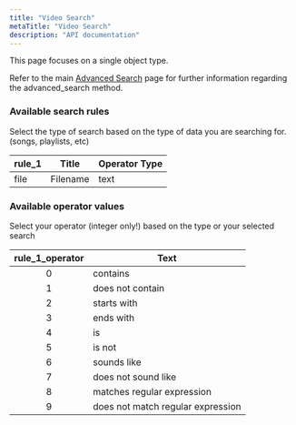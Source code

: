 ```yaml
---
title: "Video Search"
metaTitle: "Video Search"
description: "API documentation"
---
```


This page focuses on a single object type.

Refer to the main [Advanced Search](https://ampache.org/api/api-advanced-search) page for further information regarding the advanced_search method.

### Available search rules

Select the type of search based on the type of data you are searching for. (songs, playlists, etc)

| rule_1                   | Title                     | Operator Type     |
|--------------------------|---------------------------|-------------------|
| file                     | Filename                  | text              |

### Available operator values

Select your operator (integer only!) based on the type or your selected search

| rule_1_operator | Text                              |
|:---------------:|-----------------------------------|
|        0        | contains                          |
|        1        | does not contain                  |
|        2        | starts with                       |
|        3        | ends with                         |
|        4        | is                                |
|        5        | is not                            |
|        6        | sounds like                       |
|        7        | does not sound like               |
|        8        | matches regular expression        |
|        9        | does not match regular expression |

